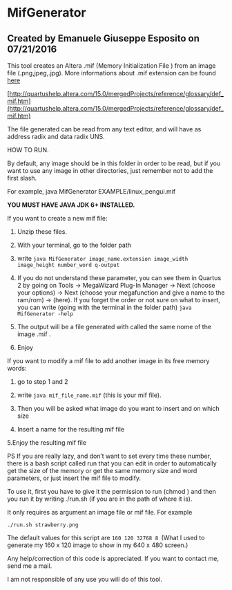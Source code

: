 # MifGenerator
## Created by Emanuele Giuseppe Esposito on 07/21/2016

This tool creates an Altera .mif (Memory Initialization File ) from an image file (.png,jpeg,.jpg).
More informations about .mif extension can be found [here](http://quartushelp.altera.com/15.0/mergedProjects/reference/glossary/def_mif.htm)

[http://quartushelp.altera.com/15.0/mergedProjects/reference/glossary/def_mif.htm](http://quartushelp.altera.com/15.0/mergedProjects/reference/glossary/def_mif.htm)

The file generated can be read from any text editor, and  will have as address radix and data radix UNS.

HOW TO RUN.

 By default, any image should be in this folder in order to be read, but if you want to use any image in other directories, just remember not to add the first slash.

 For example, java MifGenerator EXAMPLE/linux_pengui.mif

**YOU MUST HAVE JAVA JDK 6+ INSTALLED.**

If you want to create a new mif file:

 1. Unzip these files.

 2. With your terminal, go to the folder path

 3. write ```java MifGenerator image_name.extension image_width image_height number_word q-output```

 4. If you do not understand these parameter, you can see them in Quartus 2 by going on Tools -> MegaWizard Plug-In Manager
    -> Next (choose your options) -> Next (choose your megafunction and give a name to the ram/rom)  -> (here).
    If you forget the order or not sure on what to insert, you can write (going with the terminal in the folder path)
    ```java MifGenerator -help```

 5. The output will be a file generated with called the same nome of the image .mif .

 6. Enjoy


If you want to modify a mif file to add another image in its free memory words:

 1. go to step 1 and 2

 2. write ```java mif_file_name.mif``` (this is your mif file).

 3. Then you will be asked what image do you want to insert and on which size

 4. Insert a name for the resulting mif file
 
 5.Enjoy the resulting mif file



 PS If you are really lazy, and don’t want to set every time these number, there is a bash script called run that you can edit in order to automatically get the size of the memory or get the same memory size and word parameters, or just insert the mif file to modify.

 To use it, first you have to give it the permission to run (chmod ) and then you run it by writing ./run.sh (if you are in the path of where it is).

 It only requires as argument an image file or mif file. For example

 ```./run.sh strawberry.png```

 The default values for this script are ```160 120 32768 8 ```(What I used to generate my 160 x 120 image to show in my 640 x 480 screen.)



Any help/correction of this code is appreciated. If you want to contact me, send me a mail.

I am not responsible of any use you will do of this tool.
